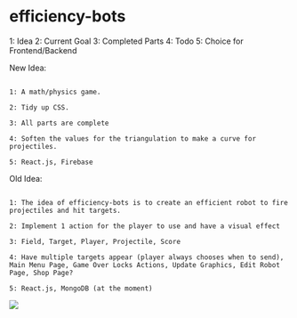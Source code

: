 # efficiency-bots
1: Idea
2: Current Goal
3: Completed Parts
4: Todo
5: Choice for Frontend/Backend

New Idea:
~~~~~~~~~~~~~~~~~~~~~~~~~~~~~~~~~~~~~~~~~~~~~~~~~~~~~~~~~~~~~~~~~~~~~~~~~~~~~~~~~~~~~~~~~~~~~~~~~~~~~~~~~~~~~~~~~~~~

1: A math/physics game.

2: Tidy up CSS.

3: All parts are complete

4: Soften the values for the triangulation to make a curve for projectiles.

5: React.js, Firebase

~~~~~~~~~~~~~~~~~~~~~~~~~~~~~~~~~~~~~~~~~~~~~~~~~~~~~~~~~~~~~~~~~~~~~~~~~~~~~~~~~~~~~~~~~~~~~~~~~~~~~~~~~~~~~~~~~~~~



Old Idea:
~~~~~~~~~~~~~~~~~~~~~~~~~~~~~~~~~~~~~~~~~~~~~~~~~~~~~~~~~~~~~~~~~~~~~~~~~~~~~~~~~~~~~~~~~~~~~~~~~~~~~~~~~~~~~~~~~~~~

1: The idea of efficiency-bots is to create an efficient robot to fire projectiles and hit targets.

2: Implement 1 action for the player to use and have a visual effect

3: Field, Target, Player, Projectile, Score

4: Have multiple targets appear (player always chooses when to send), Main Menu Page, Game Over Locks Actions, Update Graphics, Edit Robot Page, Shop Page?

5: React.js, MongoDB (at the moment)

~~~~~~~~~~~~~~~~~~~~~~~~~~~~~~~~~~~~~~~~~~~~~~~~~~~~~~~~~~~~~~~~~~~~~~~~~~~~~~~~~~~~~~~~~~~~~~~~~~~~~~~~~~~~~~~~~~~~

![](eff-bots.gif)